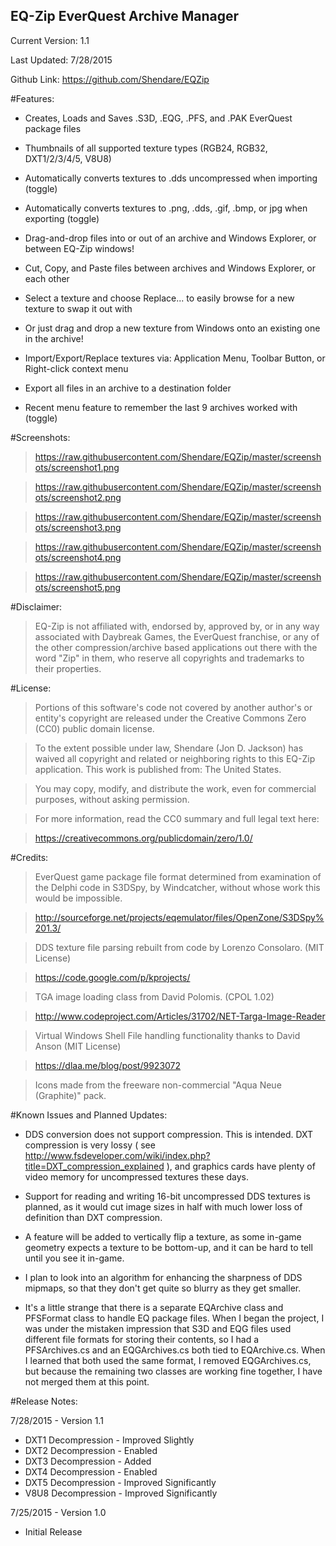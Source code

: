 EQ-Zip EverQuest Archive Manager
-----------

Current Version: 1.1

Last Updated: 7/28/2015

Github Link: https://github.com/Shendare/EQZip

#Features:

* Creates, Loads and Saves .S3D, .EQG, .PFS, and .PAK EverQuest package files

* Thumbnails of all supported texture types (RGB24, RGB32, DXT1/2/3/4/5, V8U8)

* Automatically converts textures to .dds uncompressed when importing (toggle)

* Automatically converts textures to .png, .dds, .gif, .bmp, or jpg when exporting (toggle)

* Drag-and-drop files into or out of an archive and Windows Explorer, or between EQ-Zip windows!

* Cut, Copy, and Paste files between archives and Windows Explorer, or each other

* Select a texture and choose Replace... to easily browse for a new texture to swap it out with

* Or just drag and drop a new texture from Windows onto an existing one in the archive!

* Import/Export/Replace textures via: Application Menu, Toolbar Button, or Right-click context menu

* Export all files in an archive to a destination folder

* Recent menu feature to remember the last 9 archives worked with (toggle)

#Screenshots:

>https://raw.githubusercontent.com/Shendare/EQZip/master/screenshots/screenshot1.png

>https://raw.githubusercontent.com/Shendare/EQZip/master/screenshots/screenshot2.png

>https://raw.githubusercontent.com/Shendare/EQZip/master/screenshots/screenshot3.png

>https://raw.githubusercontent.com/Shendare/EQZip/master/screenshots/screenshot4.png

>https://raw.githubusercontent.com/Shendare/EQZip/master/screenshots/screenshot5.png

#Disclaimer:

>EQ-Zip is not affiliated with, endorsed by, approved by, or in any way associated with Daybreak Games, the EverQuest franchise, or any of the other compression/archive based applications out there with the word "Zip" in them, who reserve all copyrights and trademarks to their properties.

#License:

>Portions of this software's code not covered by another author's or entity's copyright are released under the Creative Commons Zero (CC0) public domain license.

>To the extent possible under law, Shendare (Jon D. Jackson) has waived all copyright and related or neighboring rights to this EQ-Zip application. This work is published from: The United States.

>You may copy, modify, and distribute the work, even for commercial purposes, without asking permission.

>For more information, read the CC0 summary and full legal text here:

>https://creativecommons.org/publicdomain/zero/1.0/

#Credits:

>EverQuest game package file format determined from examination of the Delphi code in S3DSpy, by Windcatcher, without whose work this would be impossible.

>http://sourceforge.net/projects/eqemulator/files/OpenZone/S3DSpy%201.3/

>DDS texture file parsing rebuilt from code by Lorenzo Consolaro. (MIT License)

>https://code.google.com/p/kprojects/

>TGA image loading class from David Polomis. (CPOL 1.02)

>http://www.codeproject.com/Articles/31702/NET-Targa-Image-Reader

>Virtual Windows Shell File handling functionality thanks to David Anson (MIT License)

>https://dlaa.me/blog/post/9923072

>Icons made from the freeware non-commercial "Aqua Neue (Graphite)" pack.

#Known Issues and Planned Updates:

* DDS conversion does not support compression. This is intended. DXT compression is very lossy ( see http://www.fsdeveloper.com/wiki/index.php?title=DXT_compression_explained ), and graphics cards have plenty of video memory for uncompressed textures these days.

* Support for reading and writing 16-bit uncompressed DDS textures is planned, as it would cut image sizes in half with much lower loss of definition than DXT compression.

* A feature will be added to vertically flip a texture, as some in-game geometry expects a texture to be bottom-up, and it can be hard to tell until you see it in-game.

* I plan to look into an algorithm for enhancing the sharpness of DDS mipmaps, so that they don't get quite so blurry as they get smaller.

* It's a little strange that there is a separate EQArchive class and PFSFormat class to handle EQ package files. When I began the project, I was under the mistaken impression that S3D and EQG files used different file formats for storing their contents, so I had a PFSArchives.cs and an EQGArchives.cs both tied to EQArchive.cs. When I learned that both used the same format, I removed EQGArchives.cs, but because the remaining two classes are working fine together, I have not merged them at this point.

#Release Notes:

7/28/2015 - Version 1.1

* DXT1 Decompression - Improved Slightly
* DXT2 Decompression - Enabled
* DXT3 Decompression - Added
* DXT4 Decompression - Enabled
* DXT5 Decompression - Improved Significantly
* V8U8 Decompression - Improved Significantly

7/25/2015 - Version 1.0

* Initial Release
